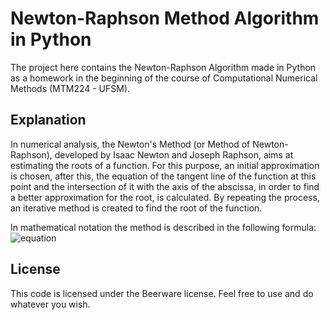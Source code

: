 # Newton-Raphson Method Algorithm in Python

The project here contains the Newton-Raphson Algorithm made in Python as a homework in the beginning of the course of Computational Numerical Methods (MTM224 - UFSM).

## Explanation

In numerical analysis, the Newton's Method (or Method of Newton-Raphson), developed by Isaac Newton and Joseph Raphson, aims at estimating the roots of a function. For this purpose, an initial approximation is chosen, after this, the equation of the tangent line of the function at this point and the intersection of it with the axis of the abscissa, in order to find a better approximation for the root, is calculated. By repeating the process, an iterative method is created to find the root of the function.

In mathematical notation the method is described in the following formula:
![equation](https://wikimedia.org/api/rest_v1/media/math/render/svg/b82522cbd4b1ef7529873dde69be58acf39b6e0d)


## License 

This code is licensed under the Beerware license. Feel free to use and do whatever you wish.
